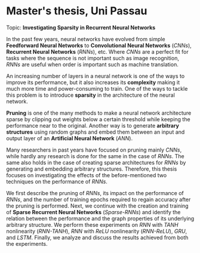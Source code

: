 # Master's thesis, Uni Passau
Topic: **Investigating Sparsity in Recurrent Neural Networks**

In the past few years, neural networks have evolved from simple **Feedforward Neural Networks** to **Convolutional Neural Networks** (*CNNs*), **Recurrent Neural Networks** (*RNNs*), etc. Where *CNNs* are a perfect fit for tasks where the sequence is not important such as image recognition, *RNNs* are useful when order is important such as machine translation.

An increasing number of layers in a neural network is one of the ways to improve its performance, but it also increases its **complexity** making it much more time and power-consuming  to train. One of the ways to tackle this problem is to introduce **sparsity** in the architecture of the neural network.

**Pruning** is one of the many methods to make a neural network architecture sparse by clipping out weights below a certain threshold while keeping the performance near to the original. Another way is to generate **arbitrary structures** using random graphs and embed them between an input and output layer of an **Artificial Neural Network** (*ANN*).

Many researchers in past years have focused on pruning mainly *CNNs*, while hardly any research is done for the same in the case of *RNNs*. The same also holds in the case of creating sparse architectures for *RNNs* by generating and embedding arbitrary structures. Therefore, this thesis focuses on investigating the effects of the before-mentioned two techniques on the performance of *RNNs*.

We first describe the pruning of *RNNs*, its impact on the performance of *RNNs*, and the number of training epochs required to regain accuracy after the pruning is performed. Next, we continue with the creation and training of **Sparse Recurrent Neural Networks** (*Sparse-RNNs*) and identify the relation between the performance and the graph properties of its underlying arbitrary structure. We perform these experiments on *RNN* with *TANH* nonlinearity (*RNN-TANH*), *RNN* with *ReLU* nonlinearity (*RNN-ReLU*), *GRU*, and *LSTM*. Finally, we analyze and discuss the results achieved from both the experiments.
